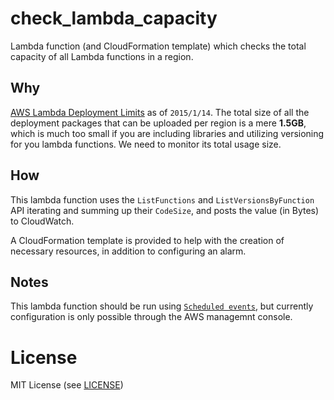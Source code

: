 # check_lambda_capacity

Lambda function (and CloudFormation template) which checks the total capacity of all Lambda functions in a region.

## Why

[AWS Lambda Deployment Limits](http://docs.aws.amazon.com/lambda/latest/dg/limits.html#limits-list) as of `2015/1/14`.
The total size of all the deployment packages that can be uploaded per region is a mere **1.5GB**, which is much too small if you are including libraries and utilizing versioning for you lambda functions. We need to monitor its total usage size. 

## How

This lambda function uses the `ListFunctions` and `ListVersionsByFunction` API iterating and summing up their `CodeSize`, and posts the value (in Bytes) to CloudWatch.

A CloudFormation template is provided to help with the creation of necessary resources, in addition to configuring an alarm.

## Notes

This lambda function should be run using [`Scheduled events`](http://docs.aws.amazon.com/lambda/latest/dg/with-scheduled-events.html), but currently configuration is only possible through the AWS managemnt console.

# License

MIT License (see [LICENSE](https://github.com/ijin/check_lambda_capacity/blob/master/LICENSE))
